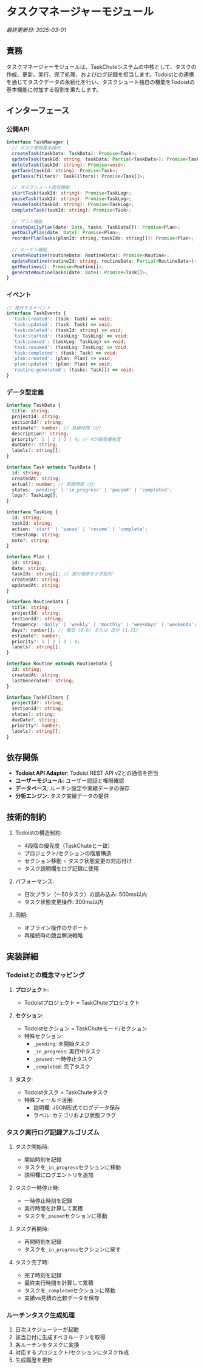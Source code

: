 # タスクマネージャーモジュール

*最終更新日: 2025-03-01*

## 責務
タスクマネージャーモジュールは、TaskChuteシステムの中核として、タスクの作成、更新、実行、完了処理、およびログ記録を担当します。Todoistとの連携を通じてタスクデータの永続化を行い、タスクシュート独自の機能をTodoistの基本機能に付加する役割を果たします。

## インターフェース

### 公開API
```typescript
interface TaskManager {
  // タスク管理基本操作
  createTask(taskData: TaskData): Promise<Task>;
  updateTask(taskId: string, taskData: Partial<TaskData>): Promise<Task>;
  deleteTask(taskId: string): Promise<void>;
  getTask(taskId: string): Promise<Task>;
  getTasks(filters?: TaskFilters): Promise<Task[]>;
  
  // タスクシュート固有機能
  startTask(taskId: string): Promise<TaskLog>;
  pauseTask(taskId: string): Promise<TaskLog>;
  resumeTask(taskId: string): Promise<TaskLog>;
  completeTask(taskId: string): Promise<Task>;
  
  // プラン機能
  createDailyPlan(date: Date, tasks: TaskData[]): Promise<Plan>;
  getDailyPlan(date: Date): Promise<Plan>;
  reorderPlanTasks(planId: string, taskIds: string[]): Promise<Plan>;
  
  // ルーチン機能
  createRoutine(routineData: RoutineData): Promise<Routine>;
  updateRoutine(routineId: string, routineData: Partial<RoutineData>): Promise<Routine>;
  getRoutines(): Promise<Routine[]>;
  generateRoutineTasks(date: Date): Promise<Task[]>;
}
```

### イベント
```typescript
// 発行するイベント
interface TaskEvents {
  'task:created': (task: Task) => void;
  'task:updated': (task: Task) => void;
  'task:deleted': (taskId: string) => void;
  'task:started': (taskLog: TaskLog) => void;
  'task:paused': (taskLog: TaskLog) => void;
  'task:resumed': (taskLog: TaskLog) => void;
  'task:completed': (task: Task) => void;
  'plan:created': (plan: Plan) => void;
  'plan:updated': (plan: Plan) => void;
  'routine:generated': (tasks: Task[]) => void;
}
```

### データ型定義
```typescript
interface TaskData {
  title: string;
  projectId: string;
  sectionId?: string;
  estimate?: number; // 見積時間（分）
  description?: string;
  priority?: 1 | 2 | 3 | 4; // 4が最高優先度
  dueDate?: string;
  labels?: string[];
}

interface Task extends TaskData {
  id: string;
  createdAt: string;
  actual?: number; // 実績時間（分）
  status: 'pending' | 'in_progress' | 'paused' | 'completed';
  logs?: TaskLog[];
}

interface TaskLog {
  id: string;
  taskId: string;
  action: 'start' | 'pause' | 'resume' | 'complete';
  timestamp: string;
  note?: string;
}

interface Plan {
  id: string;
  date: string;
  taskIds: string[]; // 実行順序を示す配列
  createdAt: string;
  updatedAt: string;
}

interface RoutineData {
  title: string;
  projectId: string;
  sectionId?: string;
  frequency: 'daily' | 'weekly' | 'monthly' | 'weekdays' | 'weekends';
  days?: number[]; // 曜日 (0-6) または 日付 (1-31)
  estimate?: number;
  priority?: 1 | 2 | 3 | 4;
  labels?: string[];
}

interface Routine extends RoutineData {
  id: string;
  createdAt: string;
  lastGenerated?: string;
}

interface TaskFilters {
  projectId?: string;
  sectionId?: string;
  status?: string;
  dueDate?: string;
  priority?: number;
  labels?: string[];
}
```

## 依存関係
- **Todoist API Adapter**: Todoist REST API v2との通信を担当
- **ユーザーモジュール**: ユーザー認証と権限確認
- **データベース**: ルーチン設定や実績データの保存
- **分析エンジン**: タスク実績データの提供

## 技術的制約
1. Todoistの構造制約:
   - 4段階の優先度（TaskChuteと一致）
   - プロジェクト/セクションの階層構造
   - セクション移動 = タスク状態変更の対応付け
   - タスク説明欄をログ記録に使用

2. パフォーマンス:
   - 日次プラン（〜50タスク）の読み込み: 500ms以内
   - タスク状態変更操作: 300ms以内

3. 同期:
   - オフライン操作のサポート
   - 再接続時の競合解決戦略

## 実装詳細

### Todoistとの概念マッピング
1. **プロジェクト**:
   - Todoistプロジェクト = TaskChuteプロジェクト

2. **セクション**:
   - Todoistセクション = TaskChuteモード/セクション
   - 特殊セクション:
     - `_pending`: 未開始タスク
     - `_in_progress`: 実行中タスク
     - `_paused`: 一時停止タスク
     - `_completed`: 完了タスク

3. **タスク**:
   - Todoistタスク = TaskChuteタスク
   - 特殊フィールド活用:
     - 説明欄: JSON形式でログデータ保存
     - ラベル: カテゴリおよび状態フラグ

### タスク実行ログ記録アルゴリズム
1. タスク開始時:
   - 開始時刻を記録
   - タスクを`_in_progress`セクションに移動
   - 説明欄にログエントリを追加

2. タスク一時停止時:
   - 一時停止時刻を記録
   - 実行時間を計算して累積
   - タスクを`_paused`セクションに移動

3. タスク再開時:
   - 再開時刻を記録
   - タスクを`_in_progress`セクションに戻す

4. タスク完了時:
   - 完了時刻を記録
   - 最終実行時間を計算して累積
   - タスクを`_completed`セクションに移動
   - 実績vs見積の比較データを保存

### ルーチンタスク生成処理
1. 日次スケジューラーが起動
2. 該当日付に生成すべきルーチンを取得
3. 各ルーチンをタスクに変換
4. 対応するプロジェクト/セクションにタスク作成
5. 生成履歴を更新